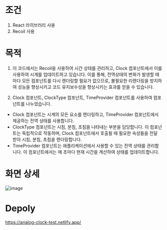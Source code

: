 # 조건

1. React 라이브러리 사용
2. Recoil 사용

# 목적

1. 이 코드에서는 Recoil을 사용하여 시간 상태를 관리하고, Clock 컴포넌트에서 이를 사용하여 시계를 업데이트하고 있습니다. 이를 통해, 전역상태의 변화가 발생할 때마다 모든 컴포넌트를 다시 렌더링할 필요가 없으므로, 불필요한 리렌더링을 방지하여 성능을 향상시키고 코드 유지보수성을 향상시키는 효과를 얻을 수 있습니다.

2. Clock 컴포넌트, ClockType 컴포넌트, TimeProvider 컴포넌트를 사용하여 컴포넌트를 나누었습니다.

- Clock 컴포넌트는 시계의 모든 요소를 렌더링하고, TimeProvider 컴포넌트에서 제공하는 전역 상태를 사용합니다.
- ClockType 컴포넌트는 시침, 분침, 초침을 나타내는 부분을 담당합니다. 이 컴포넌트는 독립적으로 작동하며, Clock 컴포넌트에서 호출될 때 필요한 속성들을 전달 받아 시침, 분침, 초침을 렌더링합니다.
- TimeProvider 컴포넌트는 애플리케이션에서 사용할 수 있는 전역 상태를 관리합니다. 이 컴포넌트에서는 매 초마다 현재 시간을 계산하여 상태를 업데이트합니다.

# 화면 상세

![image](https://user-images.githubusercontent.com/92011224/235090885-ecd853dd-6bd9-44a5-8c5d-e60b34bcee66.png)

# Depoly

https://analog-clock-test.netlify.app/

